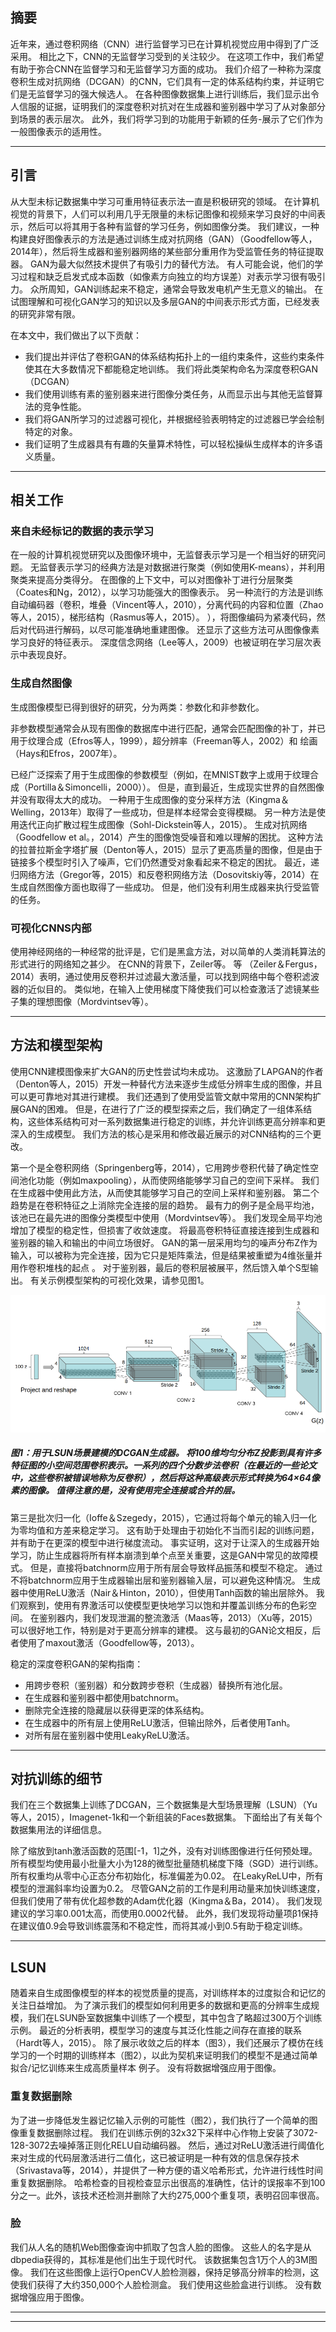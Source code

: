 ## 摘要

近年来，通过卷积网络（CNN）进行监督学习已在计算机视觉应用中得到了广泛采用。 相比之下，CNN的无监督学习受到的关注较少。 在这项工作中，我们希望有助于弥合CNN在监督学习和无监督学习方面的成功。 我们介绍了一种称为深度卷积生成对抗网络（DCGAN）的CNN，它们具有一定的体系结构约束，并证明它们是无监督学习的强大候选人。 在各种图像数据集上进行训练后，我们显示出令人信服的证据，证明我们的深度卷积对抗对在生成器和鉴别器中学习了从对象部分到场景的表示层次。 此外，我们将学习到的功能用于新颖的任务-展示了它们作为一般图像表示的适用性。

---

## 引言

从大型未标记数据集中学习可重用特征表示法一直是积极研究的领域。 在计算机视觉的背景下，人们可以利用几乎无限量的未标记图像和视频来学习良好的中间表示，然后可以将其用于各种有监督的学习任务，例如图像分类。 我们建议，一种构建良好图像表示的方法是通过训练生成对抗网络（GAN）（Goodfellow等人，2014年），然后将生成器和鉴别器网络的某些部分重用作为受监管任务的特征提取器。  GAN为最大似然技术提供了有吸引力的替代方法。
有人可能会说，他们的学习过程和缺乏启发式成本函数（如像素方向独立的均方误差）对表示学习很有吸引力。 众所周知，GAN训练起来不稳定，通常会导致发电机产生无意义的输出。
在试图理解和可视化GAN学习的知识以及多层GAN的中间表示形式方面，已经发表的研究非常有限。

在本文中，我们做出了以下贡献：
- 我们提出并评估了卷积GAN的体系结构拓扑上的一组约束条件，这些约束条件使其在大多数情况下都能稳定地训练。 我们将此类架构命名为深度卷积GAN（DCGAN）
- 我们使用训练有素的鉴别器来进行图像分类任务，从而显示出与其他无监督算法的竞争性能。
- 我们将GAN所学习的过滤器可视化，并根据经验表明特定的过滤器已学会绘制特定的对象。
- 我们证明了生成器具有有趣的矢量算术特性，可以轻松操纵生成样本的许多语义质量。


---
## 相关工作

### 来自未经标记的数据的表示学习

在一般的计算机视觉研究以及图像环境中，无监督表示学习是一个相当好的研究问题。 无监督表示学习的经典方法是对数据进行聚类（例如使用K-means），并利用聚类来提高分类得分。 在图像的上下文中，可以对图像补丁进行分层聚类（Coates和Ng，2012），以学习功能强大的图像表示。 另一种流行的方法是训练自动编码器（卷积，堆叠（Vincent等人，2010），分离代码的内容和位置（Zhao等人，2015），梯形结构（Rasmus等人，2015）。  ），将图像编码为紧凑代码，然后对代码进行解码，以尽可能准确地重建图像。 还显示了这些方法可从图像像素学习良好的特征表示。 深度信念网络（Lee等人，2009）也被证明在学习层次表示中表现良好。

### 生成自然图像

生成图像模型已得到很好的研究，分为两类：参数化和非参数化。

非参数模型通常会从现有图像的数据库中进行匹配，通常会匹配图像的补丁，并已用于纹理合成（Efros等人，1999），超分辨率（Freeman等人，2002）和 绘画（Hays和Efros，2007年）。

已经广泛探索了用于生成图像的参数模型（例如，在MNIST数字上或用于纹理合成（Portilla＆Simoncelli，2000））。 但是，直到最近，生成现实世界的自然图像并没有取得太大的成功。 一种用于生成图像的变分采样方法（Kingma＆Welling，2013年）取得了一些成功，但是样本经常会变得模糊。 另一种方法是使用迭代正向扩散过程生成图像（Sohl-Dickstein等人，2015）。 生成对抗网络（Goodfellow et al。，2014）产生的图像饱受噪音和难以理解的困扰。 这种方法的拉普拉斯金字塔扩展（Denton等人，2015）显示了更高质量的图像，但是由于链接多个模型时引入了噪声，它们仍然遭受对象看起来不稳定的困扰。 最近，递归网络方法（Gregor等，2015）和反卷积网络方法（Dosovitskiy等，2014）在生成自然图像方面也取得了一些成功。 但是，他们没有利用生成器来执行受监管的任务。

### 可视化CNNS内部

使用神经网络的一种经常的批评是，它们是黑盒方法，对以简单的人类消耗算法的形式进行的网络知之甚少。 在CNN的背景下，Zeiler等。 等 （Zeiler＆Fergus，2014）表明，通过使用反卷积并过滤最大激活量，可以找到网络中每个卷积滤波器的近似目的。 类似地，在输入上使用梯度下降使我们可以检查激活了滤镜某些子集的理想图像（Mordvintsev等）。


---
## 方法和模型架构



使用CNN建模图像来扩大GAN的历史性尝试均未成功。 这激励了LAPGAN的作者（Denton等人，2015）开发一种替代方法来逐步生成低分辨率生成的图像，并且可以更可靠地对其进行建模。 我们还遇到了使用受监管文献中常用的CNN架构扩展GAN的困难。 但是，在进行了广泛的模型探索之后，我们确定了一组体系结构，这些体系结构可对一系列数据集进行稳定的训练，并允许训练更高分辨率和更深入的生成模型。
我们方法的核心是采用和修改最近展示的对CNN结构的三个更改。

第一个是全卷积网络（Springenberg等，2014），它用跨步卷积代替了确定性空间池化功能（例如maxpooling），从而使网络能够学习自己的空间下采样。 我们在生成器中使用此方法，从而使其能够学习自己的空间上采样和鉴别器。
第二个趋势是在卷积特征之上消除完全连接的层的趋势。
最有力的例子是全局平均池，该池已在最先进的图像分类模型中使用（Mordvintsev等）。 我们发现全局平均池增加了模型的稳定性，但损害了收敛速度。 将最高卷积特征直接连接到生成器和鉴别器的输入和输出的中间立场很好。  GAN的第一层采用均匀的噪声分布Z作为输入，可以被称为完全连接，因为它只是矩阵乘法，但是结果被重塑为4维张量并用作卷积堆栈的起点 。 对于鉴别器，最后的卷积层被展平，然后馈入单个S型输出。 有关示例模型架构的可视化效果，请参见图1。

![](图1.png)

##### 图1：用于LSUN场景建模的DCGAN生成器。 将100维均匀分布Z投影到具有许多特征图的小空间范围卷积表示。一系列的四个分数步法卷积（在最近的一些论文中，这些卷积被错误地称为反卷积），然后将这种高级表示形式转换为64×64像素的图像。 值得注意的是，没有使用完全连接或合并的层。

第三是批次归一化（Ioffe＆Szegedy，2015），它通过将每个单元的输入归一化为零均值和方差来稳定学习。 这有助于处理由于初始化不当而引起的训练问题，并有助于在更深的模型中进行梯度流动。 事实证明，这对于让深入的生成器开始学习，防止生成器将所有样本崩溃到单个点至关重要，这是GAN中常见的故障模式。 但是，直接将batchnorm应用于所有层会导致样品振荡和模型不稳定。 通过不将batchnorm应用于生成器输出层和鉴别器输入层，可以避免这种情况。
生成器中使用ReLU激活（Nair＆Hinton，2010），但使用Tanh函数的输出层除外。 我们观察到，使用有界激活可以使模型更快地学习以饱和并覆盖训练分布的色彩空间。 在鉴别器内，我们发现泄漏的整流激活（Maas等，2013）（Xu等，2015）可以很好地工作，特别是对于更高分辨率的建模。 这与最初的GAN论文相反，后者使用了maxout激活（Goodfellow等，2013）。

稳定的深度卷积GAN的架构指南：
- 用跨步卷积（鉴别器）和分数跨步卷积（生成器）替换所有池化层。
- 在生成器和鉴别器中都使用batchnorm。
- 删除完全连接的隐藏层以获得更深的体系结构。
- 在生成器中的所有层上使用ReLU激活，但输出除外，后者使用Tanh。
- 对所有层在鉴别器中使用LeakyReLU激活。



---
## 对抗训练的细节

我们在三个数据集上训练了DCGAN，三个数据集是大型场景理解（LSUN）（Yu等人，2015），Imagenet-1k和一个新组装的Faces数据集。 下面给出了有关每个数据集用法的详细信息。

除了缩放到tanh激活函数的范围[-1，1]之外，没有对训练图像进行任何预处理。 所有模型均使用最小批量大小为128的微型批量随机梯度下降（SGD）进行训练。所有权重均从零中心正态分布初始化，标准偏差为0.02。 在LeakyReLU中，所有模型的泄漏斜率均设置为0.2。
尽管GAN之前的工作是利用动量来加快训练速度，但我们使用了带有优化超参数的Adam优化器（Kingma＆Ba，2014）。 我们发现建议的学习率0.001太高，而使用0.0002代替。 此外，我们发现将动量项β1保持在建议值0.9会导致训练震荡和不稳定性，而将其减小到0.5有助于稳定训练。


---
## LSUN

随着来自生成图像模型的样本的视觉质量的提高，对训练样本的过度拟合和记忆的关注日益增加。 为了演示我们的模型如何利用更多的数据和更高的分辨率生成规模，我们在LSUN卧室数据集中训练了一个模型，其中包含了略超过300万个训练示例。 最近的分析表明，模型学习的速度与其泛化性能之间存在直接的联系（Hardt等人，2015）。 除了展示收敛之后的样本（图3），我们还展示了模仿在线学习的一个时期的训练样本（图2），以此为契机来证明我们的模型不是通过简单拟合/记忆训练来生成高质量样本 例子。 没有将数据增强应用于图像。

### 重复数据删除

为了进一步降低发生器记忆输入示例的可能性（图2），我们执行了一个简单的图像重复数据删除过程。 我们在训练示例的32x32下采样中心作物上安装了3072-128-3072去噪掉落正则化RELU自动编码器。 然后，通过对ReLU激活进行阈值化来对生成的代码层激活进行二值化，这已被证明是一种有效的信息保存技术（Srivastava等，2014），并提供了一种方便的语义哈希形式，允许进行线性时间重复数据删除。 哈希检查的目视检查显示出很高的准确性，估计的误报率不到100分之一。此外，该技术还检测并删除了大约275,000个重复项，表明召回率很高。

### 脸

我们从人名的随机Web图像查询中抓取了包含人脸的图像。 这些人的名字是从dbpedia获得的，其标准是他们出生于现代时代。
该数据集包含1万个人的3M图像。 我们在这些图像上运行OpenCV人脸检测器，保持足够高分辨率的检测，这使我们获得了大约350,000个人脸检测盒。 我们使用这些脸盒进行训练。 没有数据增强应用于图像。

---



---